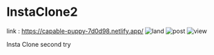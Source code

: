 # InstaClone2
link : https://capable-puppy-7d0d98.netlify.app/
![land](https://user-images.githubusercontent.com/122368872/220535982-dfc4e44c-720d-4060-8185-0522a8fd2729.png)
![post](https://user-images.githubusercontent.com/122368872/220536016-861936ca-8399-4524-b528-333b6c7fc692.png)
![view](https://user-images.githubusercontent.com/122368872/220536021-df9aefbe-a4ba-46d4-a80d-025fd15a523d.png)

Insta Clone second try
